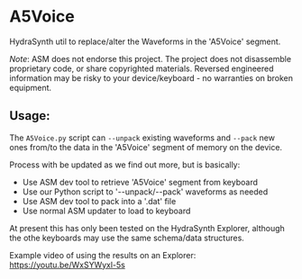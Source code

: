 # A5Voice
HydraSynth util to replace/alter the Waveforms in the 'A5Voice' segment.

*Note*: ASM does not endorse this project. The project does not disassemble proprietary code, or share copyrighted materials. Reversed engineered information may be risky to your device/keyboard - no warranties on broken equipment.

## Usage:
The `A5Voice.py` script can `--unpack` existing waveforms and `--pack` new ones from/to the data in the 'A5Voice' segment of memory on the device.

Process with be updated as we find out more, but is basically:

- Use ASM dev tool to retrieve 'A5Voice' segment from keyboard
- Use our Python script to '--unpack/--pack' waveforms as needed
- Use ASM dev tool to pack into a '.dat' file
- Use normal ASM updater to load to keyboard

At present this has only been tested on the HydraSynth Explorer, although the othe keyboards may use the same schema/data structures.

Example video of using the results on an Explorer:
https://youtu.be/WxSYWyxl-5s
